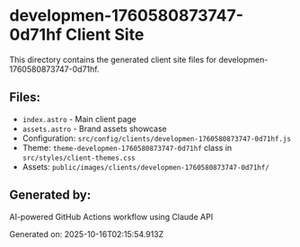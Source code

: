 # developmen-1760580873747-0d71hf Client Site

This directory contains the generated client site files for developmen-1760580873747-0d71hf.

## Files:
- `index.astro` - Main client page
- `assets.astro` - Brand assets showcase
- Configuration: `src/config/clients/developmen-1760580873747-0d71hf.js`
- Theme: `theme-developmen-1760580873747-0d71hf` class in `src/styles/client-themes.css`
- Assets: `public/images/clients/developmen-1760580873747-0d71hf/`

## Generated by:
AI-powered GitHub Actions workflow using Claude API

Generated on: 2025-10-16T02:15:54.913Z
